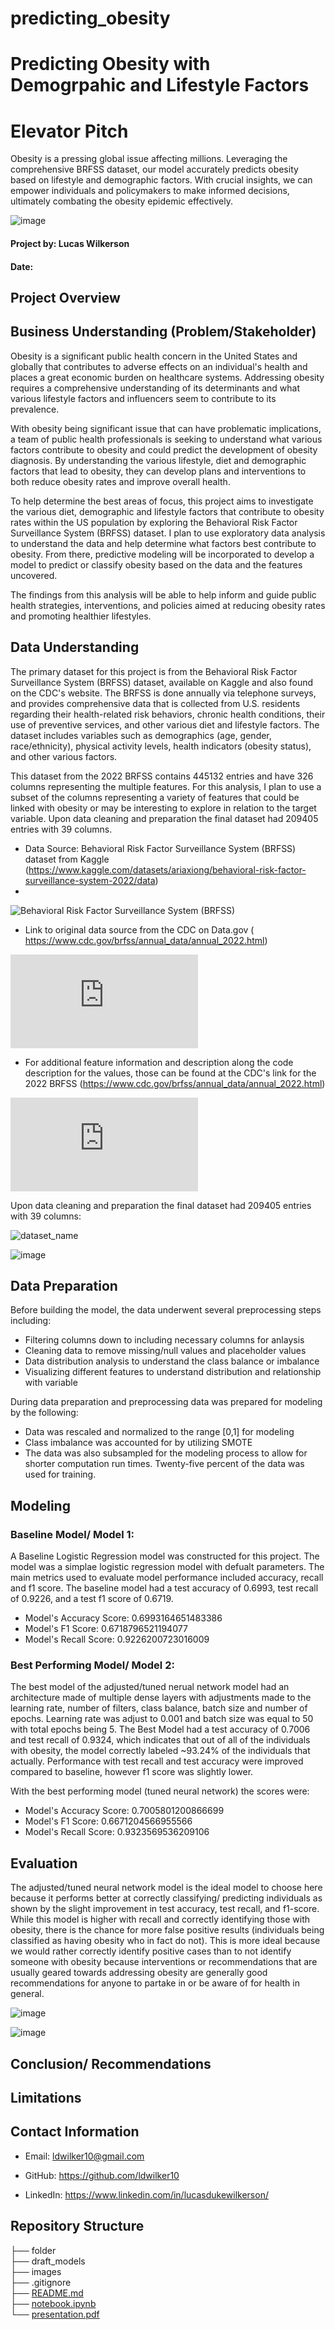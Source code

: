 # predicting_obesity

# Predicting Obesity with Demogrpahic and Lifestyle Factors

# Elevator Pitch
Obesity is a pressing global issue affecting millions. Leveraging the comprehensive BRFSS dataset, our model accurately predicts obesity based on lifestyle and demographic factors. With crucial insights, we can empower individuals and policymakers to make informed decisions, ultimately combating the obesity epidemic effectively.

![image](link)


#### Project by: Lucas Wilkerson
#### Date: 

## Project Overview


## Business Understanding (Problem/Stakeholder)

Obesity is a significant public health concern in the United States and globally that contributes to adverse effects on an individual's health and places a great economic burden on healthcare systems. Addressing obesity requires a comprehensive understanding of its determinants and what various lifestyle factors and influencers seem to contribute to its prevalence. 

With obesity being significant issue that can have problematic implications, a team of public health professionals is seeking to understand what various factors contribute to obesity and could predict the development of obesity diagnosis. By understanding the various lifestyle, diet and demographic factors that lead to obesity, they can develop plans and interventions to both reduce obesity rates and improve overall health. 

To help determine the best areas of focus, this project aims to investigate the various diet, demographic and lifestyle factors that contribute to obesity rates within the US population by exploring the Behavioral Risk Factor Surveillance System (BRFSS) dataset. I plan to use exploratory data analysis to understand the data and help determine what factors best contribute to obesity. From there, predictive modeling will be incorporated to develop a model to predict or classify obesity based on the data and the features uncovered. 

The findings from this analysis will be able to help inform and guide public health strategies, interventions, and policies aimed at reducing obesity rates and promoting healthier lifestyles. 



## Data Understanding 

The primary dataset for this project is from the Behavioral Risk Factor Surveillance System (BRFSS) dataset, available on Kaggle and also found on the CDC's website. The BRFSS is done annually via telephone surveys, and provides comprehensive data that is collected from U.S. residents regarding their health-related risk behaviors, chronic health conditions, their use of preventive services, and other various diet and lifestyle factors. The dataset includes variables such as demographics (age, gender, race/ethnicity), physical activity levels, health indicators (obesity status), and other various factors. 

This dataset from the 2022 BRFSS contains 445132 entries and have 326 columns representing the multiple features. For this analysis, I plan to use a subset of the columns representing a variety of features that could be linked with obesity or may be interesting to explore in relation to the target variable. Upon data cleaning and preparation the final dataset had 209405 entries with 39 columns. 


- Data Source: Behavioral Risk Factor Surveillance System (BRFSS) dataset from Kaggle (https://www.kaggle.com/datasets/ariaxiong/behavioral-risk-factor-surveillance-system-2022/data)
- 
![Behavioral Risk Factor Surveillance System (BRFSS)](https://www.kaggle.com/datasets/ariaxiong/behavioral-risk-factor-surveillance-system-2022/data)

- Link to original data source from the CDC on Data.gov ( https://www.cdc.gov/brfss/annual_data/annual_2022.html)

![Behavioral Risk Factor Surveillance System (BRFSS)](https://www.cdc.gov/brfss/annual_data/annual_2022.html)
 
- For additional feature information and description along the code description for the values, those can be found at the CDC's link for the 2022 BRFSS (https://www.cdc.gov/brfss/annual_data/annual_2022.html)

![BRFSS Codebook](https://www.cdc.gov/brfss/annual_data/annual_2022.html)

Upon data cleaning and preparation the final dataset had 209405 entries with 39 columns: 



![dataset_name](link)

![image](link)

## Data Preparation 

Before building the model, the data underwent several preprocessing steps including:

- Filtering columns down to including necessary columns for anlaysis
- Cleaning data to remove missing/null values and placeholder values
- Data distribution analysis to understand the class balance or imbalance
- Visualizing different features to understand distribution and relationship with variable

  
During data preparation and preprocessing data was prepared for modeling by the following:

- Data was rescaled and normalized to the range [0,1] for modeling 
- Class imbalance was accounted for by utilizing SMOTE
- The data was also subsampled for the modeling process to allow for shorter computation run times. Twenty-five percent of the data was used for training.


## Modeling 

### Baseline Model/ Model 1:

A Baseline Logistic Regression model was constructed for this project. The model was a simplae logistic regression model with defualt parameters. The main metrics used to evaluate model performance included accuracy, recall and f1 score. The baseline model had a test accuracy of 0.6993, test recall of 0.9226, and a test f1 score of 0.6719.

- Model's Accuracy Score: 0.6993164651483386
- Model's F1 Score: 0.6718796521194077
- Model's Recall Score: 0.9226200723016009


### Best Performing Model/ Model 2:

The best model of the adjusted/tuned nerual network model had an architecture made of multiple dense layers with adjustments made to the learning rate, number of filters, class balance, batch size and number of epochs. Learning rate was adjust to 0.001 and batch size was equal to 50 with total epochs being 5. The Best Model had a test accuracy of 0.7006 and test recall of 0.9324, which indicates that out of all of the individuals with obesity, the model correctly labeled ~93.24% of the individuals that actually. Performance with test recall and test accuracy were improved compared to baseline, however f1 score was slightly lower. 

With the best performing model (tuned neural network) the scores were:

- Model's Accuracy Score: 0.7005801200866699
- Model's F1 Score: 0.6671204566955566
- Model's Recall Score: 0.9323569536209106




## Evaluation

The adjusted/tuned neural network model is the ideal model to choose here because it performs better at correctly classifying/ predicting individuals as shown by the slight improvement in test accuracy, test recall, and f1-score. While this model is higher with recall and correctly identifying those with obesity, there is the chance for more false positive results (individuals being classified as having obesity who in fact do not). This is more ideal because we would rather correctly identify positive cases than to not identify someone with obesity because interventions or recommendations that are usually geared towards addressing obesity are generally good recommendations for anyone to partake in or be aware of for health in general.

![image](link)


![image](link)


## Conclusion/ Recommendations 



## Limitations


## Contact Information

- Email: ldwilker10@gmail.com

- GitHub: https://github.com/ldwilker10

- LinkedIn: https://www.linkedin.com/in/lucasdukewilkerson/ 

## Repository Structure

├── folder                                                                                                                                 
├── draft_models     
├── images   
├── .gitignore                                                                                                                   
├── [README.md](link)                                          
├── [notebook.ipynb](link)       
└── [presentation.pdf](link)   